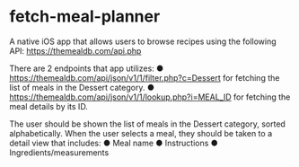 # fetch-meal-planner

A native iOS app that allows users to browse recipes using the following API:
https://themealdb.com/api.php

There are 2 endpoints that app utilizes:
● https://themealdb.com/api/json/v1/1/filter.php?c=Dessert for fetching the list of meals in the
Dessert category.
● https://themealdb.com/api/json/v1/1/lookup.php?i=MEAL_ID for fetching the meal details by its
ID.

The user should be shown the list of meals in the Dessert category, sorted alphabetically.
When the user selects a meal, they should be taken to a detail view that includes:
● Meal name
● Instructions
● Ingredients/measurements
